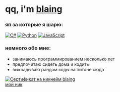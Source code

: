 # qq, i'm [blaing](https://guns.lol/blaing)

### яп за которые я шарю:

[![C#](https://img.shields.io/badge/-CSharp-090909?style=for-the-badge&logo=C#)](https://ru.wikipedia.org/wiki/C_Sharp)
[![Python](https://img.shields.io/badge/-Python-090909?style=for-the-badge&logo=Python)](https://ru.wikipedia.org/wiki/Python)
[![JavaScript](https://img.shields.io/badge/-JavaScript-090909?style=for-the-badge&logo=javascript)](https://ru.wikipedia.org/wiki/JavaScript)

### немного обо мне:
- занимаюсь программированием несколько лет
- предпочитаю сидеть дома и кодить
- выкладываю рандом коды на питоне сюда

<a href="https://mynickname.com/id1746569"><img src="https://mynickname.com/img.php?id=1746569&sert=1" alt="Сертификат на никнейм blaing" border="0" /></a><br /><a href="https://mynickname.com">мой ник</a>
